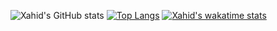![Xahid's GitHub stats](https://github-readme.xahidex.com/api?username=xahidex&show_icons=true&theme=algolia)
[![Top Langs](https://github-readme.xahidex.com/api/top-langs/?username=xahidex&layout=compact)](https://github.com/xahidex/XahidEx.Com)
[![Xahid's wakatime stats](https://github-readme.xahidex.com/api/wakatime?username=xahidex)](https://github.com/xahidex/XahidEx.Com)
